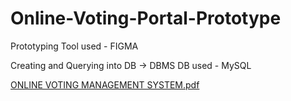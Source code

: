 # Online-Voting-Portal-Prototype

Prototyping Tool used - FIGMA

Creating and Querying into DB -> DBMS
DB used - MySQL


[ONLINE VOTING MANAGEMENT SYSTEM.pdf](https://github.com/shreyapandey970/Online-Voting-Portal-Prototype/files/13256331/ONLINE.VOTING.MANAGEMENT.SYSTEM.pdf)
